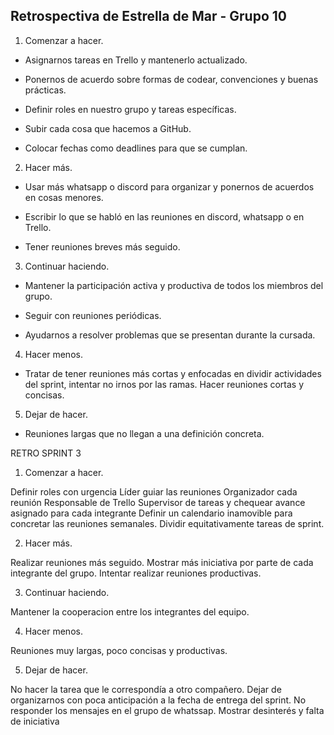﻿## Retrospectiva de Estrella de Mar - Grupo 10

1. Comenzar a hacer.

-   Asignarnos tareas en Trello y mantenerlo actualizado.
    
-   Ponernos de acuerdo sobre formas de codear, convenciones y buenas prácticas.
    
-   Definir roles en nuestro grupo y tareas específicas.
    
-   Subir cada cosa que hacemos a GitHub.
    
-   Colocar fechas como deadlines para que se cumplan.
   
2. Hacer más.

-   Usar más whatsapp o discord para organizar y ponernos de acuerdos en cosas menores.
    
-   Escribir lo que se habló en las reuniones en discord, whatsapp o en Trello.
    
-   Tener reuniones breves más seguido.
  
  3. Continuar haciendo.

-   Mantener la participación activa y productiva de todos los miembros del grupo.
    
-   Seguir con reuniones periódicas.
    
-   Ayudarnos a resolver problemas que se presentan durante la cursada.
 
4. Hacer menos.

-   Tratar de tener reuniones más cortas y enfocadas en dividir actividades del sprint, intentar no irnos por las ramas. Hacer reuniones cortas y concisas.

5. Dejar de hacer.

-   Reuniones largas que no llegan a una definición concreta.

RETRO SPRINT 3

1. Comenzar a hacer.

Definir roles con urgencia
Líder guiar las reuniones 
Organizador cada reunión 
Responsable de Trello
Supervisor de tareas y chequear avance asignado para cada integrante
Definir un calendario inamovible para concretar las reuniones semanales. 
Dividir equitativamente tareas de sprint. 

2. Hacer más.

Realizar reuniones más seguido.
Mostrar más iniciativa por parte de cada integrante del grupo.
Intentar realizar reuniones productivas.

3. Continuar haciendo.

Mantener la cooperacion entre los integrantes del equipo. 

4. Hacer menos.

Reuniones muy largas, poco concisas y productivas.


5. Dejar de hacer.

No hacer la tarea que le correspondía a otro compañero.
Dejar de organizarnos con poca anticipación a la fecha de entrega del sprint. 
No responder los mensajes en el grupo de whatssap. 
Mostrar desinterés y falta de iniciativa


